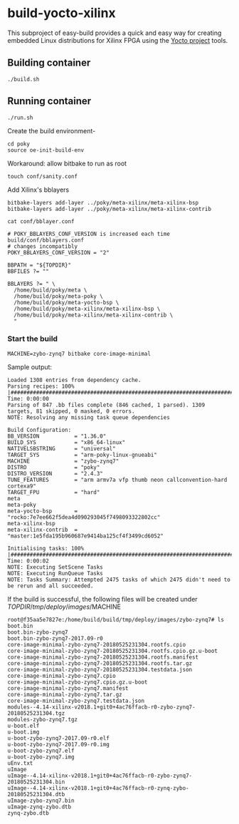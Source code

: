 build-yocto-xilinx
===================

This subproject of easy-build provides a quick and easy way
for creating embedded Linux distributions for Xilinx FPGA
using the [Yocto project](http://www.yoctoproject.org) tools.

## Building container

    ./build.sh

## Running container

    ./run.sh

Create the build environment-

    cd poky
    source oe-init-build-env

Workaround: allow bitbake to run as root

    touch conf/sanity.conf

Add Xilinx's bblayers

    bitbake-layers add-layer ../poky/meta-xilinx/meta-xilinx-bsp
    bitbake-layers add-layer ../poky/meta-xilinx/meta-xilinx-contrib

    cat conf/bblayer.conf

    # POKY_BBLAYERS_CONF_VERSION is increased each time build/conf/bblayers.conf
    # changes incompatibly
    POKY_BBLAYERS_CONF_VERSION = "2"

    BBPATH = "${TOPDIR}"
    BBFILES ?= ""

    BBLAYERS ?= " \
      /home/build/poky/meta \
      /home/build/poky/meta-poky \
      /home/build/poky/meta-yocto-bsp \
      /home/build/poky/meta-xilinx/meta-xilinx-bsp \
      /home/build/poky/meta-xilinx/meta-xilinx-contrib \
      "

### Start the build
    MACHINE=zybo-zynq7 bitbake core-image-minimal

Sample output:
```
Loaded 1308 entries from dependency cache.
Parsing recipes: 100% |###########################################################################################################| Time: 0:00:00
Parsing of 847 .bb files complete (846 cached, 1 parsed). 1309 targets, 81 skipped, 0 masked, 0 errors.
NOTE: Resolving any missing task queue dependencies

Build Configuration:
BB_VERSION           = "1.36.0"
BUILD_SYS            = "x86_64-linux"
NATIVELSBSTRING      = "universal"
TARGET_SYS           = "arm-poky-linux-gnueabi"
MACHINE              = "zybo-zynq7"
DISTRO               = "poky"
DISTRO_VERSION       = "2.4.3"
TUNE_FEATURES        = "arm armv7a vfp thumb neon callconvention-hard cortexa9"
TARGET_FPU           = "hard"
meta                 
meta-poky            
meta-yocto-bsp       = "rocko:7e7ee662f5dea4d090293045f7498093322802cc"
meta-xilinx-bsp      
meta-xilinx-contrib  = "master:1e5fda195b960687e9414ba125cf4f3499cd6052"

Initialising tasks: 100% |########################################################################################################| Time: 0:00:02
NOTE: Executing SetScene Tasks
NOTE: Executing RunQueue Tasks
NOTE: Tasks Summary: Attempted 2475 tasks of which 2475 didn't need to be rerun and all succeeded.
```

If the build is successful, the following files will be created under $TOPDIR/tmp/deploy/images/$MACHINE
```
root@f35aa5e7827e:/home/build/build/tmp/deploy/images/zybo-zynq7# ls
boot.bin
boot.bin-zybo-zynq7
boot.bin-zybo-zynq7-2017.09-r0
core-image-minimal-zybo-zynq7-20180525231304.rootfs.cpio
core-image-minimal-zybo-zynq7-20180525231304.rootfs.cpio.gz.u-boot
core-image-minimal-zybo-zynq7-20180525231304.rootfs.manifest
core-image-minimal-zybo-zynq7-20180525231304.rootfs.tar.gz
core-image-minimal-zybo-zynq7-20180525231304.testdata.json
core-image-minimal-zybo-zynq7.cpio
core-image-minimal-zybo-zynq7.cpio.gz.u-boot
core-image-minimal-zybo-zynq7.manifest
core-image-minimal-zybo-zynq7.tar.gz
core-image-minimal-zybo-zynq7.testdata.json
modules--4.14-xilinx-v2018.1+git0+4ac76ffacb-r0-zybo-zynq7-20180525231304.tgz
modules-zybo-zynq7.tgz
u-boot.elf
u-boot.img
u-boot-zybo-zynq7-2017.09-r0.elf
u-boot-zybo-zynq7-2017.09-r0.img
u-boot-zybo-zynq7.elf
u-boot-zybo-zynq7.img
uEnv.txt
uImage
uImage--4.14-xilinx-v2018.1+git0+4ac76ffacb-r0-zybo-zynq7-20180525231304.bin
uImage--4.14-xilinx-v2018.1+git0+4ac76ffacb-r0-zynq-zybo-20180525231304.dtb
uImage-zybo-zynq7.bin
uImage-zynq-zybo.dtb
zynq-zybo.dtb
```

